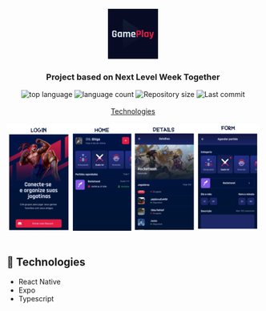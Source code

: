 <p align="center">
  <img src="./assets/icon.png" width="100" alt="gameplay">
</p>

<h3 align="center">
<strong>Project based on Next Level Week Together</strong>
</h3>

<p align="center">

  <img alt="top language" src="https://img.shields.io/github/languages/top/rafashiga/nlw-gameplay?style=flat-square">
  <img alt="language count" src="https://img.shields.io/github/languages/count/rafashiga/nlw-gameplay?style=flat-square">
  <img alt="Repository size" src="https://img.shields.io/github/repo-size/rafashiga/nlw-gameplay?style=flat-square">
  <img alt="Last commit" src="https://img.shields.io/github/last-commit/rafashiga/nlw-gameplay?style=flat-square">
  <br>
  <br>
  <a href="#space_invader-technologies">Technologies</a>
  <br>
  <br>
  <img src="./src/assets/app.png">
  <br>
  <br>
</p>

## :space_invader: Technologies

- React Native
- Expo
- Typescript
